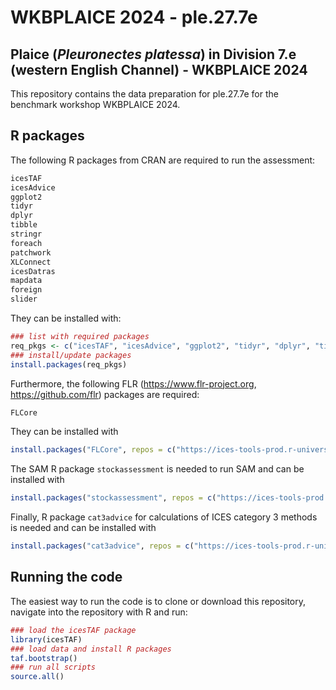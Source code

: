WKBPLAICE 2024 - ple.27.7e
================

## Plaice (*Pleuronectes platessa*) in Division 7.e (western English Channel) - WKBPLAICE 2024

This repository contains the data preparation for ple.27.7e for the
benchmark workshop WKBPLAICE 2024.

## R packages

The following R packages from CRAN are required to run the assessment:

``` r
icesTAF
icesAdvice
ggplot2
tidyr
dplyr
tibble
stringr
foreach
patchwork
XLConnect
icesDatras
mapdata
foreign
slider
```

They can be installed with:

``` r
### list with required packages
req_pkgs <- c("icesTAF", "icesAdvice", "ggplot2", "tidyr", "dplyr", "tibble", "stringr", "foreach", "patchwork", "XLConnect", "icesDatras", "mapdata", "foreign", "slider")
### install/update packages
install.packages(req_pkgs)
```

Furthermore, the following FLR (<https://www.flr-project.org>,
<https://github.com/flr>) packages are required:

``` r
FLCore
```

They can be installed with

``` r
install.packages("FLCore", repos = c("https://ices-tools-prod.r-universe.dev", "https://cloud.r-project.org"))
```

The SAM R package `stockassessment` is needed to run SAM and can be
installed with

``` r
install.packages("stockassessment", repos = c("https://ices-tools-prod.r-universe.dev", "https://cloud.r-project.org"))
```

Finally, R package `cat3advice` for calculations of ICES category 3
methods is needed and can be installed with

``` r
install.packages("cat3advice", repos = c("https://ices-tools-prod.r-universe.dev", "https://cloud.r-project.org"))
```

## Running the code

The easiest way to run the code is to clone or download this repository,
navigate into the repository with R and run:

``` r
### load the icesTAF package
library(icesTAF)
### load data and install R packages
taf.bootstrap()
### run all scripts
source.all()
```
